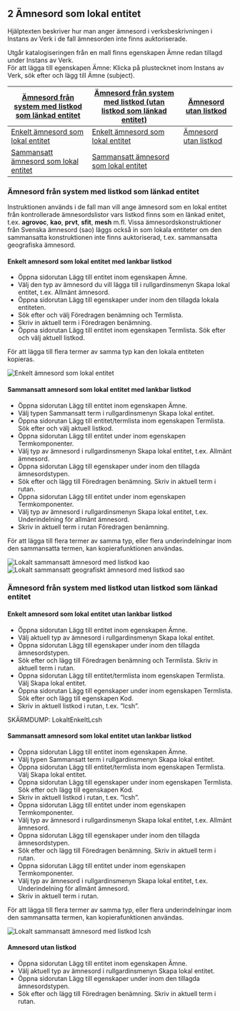 ## 2 Ämnesord som lokal entitet

Hjälptexten beskriver hur man anger ämnesord i verksbeskrivningen i Instans av Verk i de fall ämnesorden inte finns auktoriserade.

Utgår katalogiseringen från en mall finns egenskapen Ämne redan tillagd under Instans av Verk. 
<br/>För att lägga till egenskapen Ämne: Klicka på plustecknet inom Instans av Verk, sök efter och lägg till Ämne (subject).

| [Ämnesord från system med listkod som länkad entitet](#amnesord-från-system-med-listkod-som-länkad-entitet) | [Ämnesord från system med listkod (utan listkod som länkad entitet)](#amnesord-från-system-med-listkod-utan-listkod-som-länkad-entitet) | [Ämnesord utan listkod](#amnesord-utan-listkod)
| ----------- |  ----------- |  ----------- |
| [Enkelt ämnesord som lokal entitet](#enkelt-amnesord-som-lokal-entitet-med-lankbar-listkod) | [Enkelt ämnesord som lokal entitet](#enkelt-amnesord-som-lokal-entitet-utan-lankbar-listkod) |  [Ämnesord utan listkod](#amnesord-utan-listkod) |
| [Sammansatt ämnesord som lokal entitet](#sammansatt-amnesord-som-lokal-entitet-med-lankbar-listkod) | [Sammansatt ämnesord som lokal entitet](#sammansatt-amnesord-som-lokal-entitet-utan-lankbar-listkod)  |




### Ämnesord från system med listkod som länkad entitet
Instruktionen används i de fall man vill ange ämnesord som en lokal entitet från kontrollerade ämnesordslistor vars listkod finns som en länkad enitet, t.ex. **agrovoc**, **kao**, **prvt**, **sfit**, **mesh** m.fl. Vissa ämnesordskonstruktioner från Svenska ämnesord (sao) läggs också in som lokala entiteter om den sammansatta konstruktionen inte finns auktoriserad, t.ex. sammansatta geografiska ämnesord.

#### Enkelt amnesord som lokal entitet med lankbar listkod

* Öppna sidorutan Lägg till entitet inom egenskapen Ämne. 
* Välj den typ av ämnesord du vill lägga till i rullgardinsmenyn Skapa lokal entitet, t.ex. Allmänt ämnesord.
* Öppna sidorutan Lägg till egenskaper under inom den tillagda lokala entiteten. 
* Sök efter och välj Föredragen benämning och Termlista.
* Skriv in aktuell term i Föredragen benämning.
* Öppna sidorutan Lägg till entitet inom egenskapen Termlista. Sök efter och välj aktuell listkod.

För att lägga till flera termer av samma typ kan den lokala entiteten kopieras.

![Enkelt ämnesord som lokal entitet](LokaltEnkeltKao.png) 


#### Sammansatt amnesord som lokal entitet med lankbar listkod

* Öppna sidorutan Lägg till entitet inom egenskapen Ämne. 
* Välj typen Sammansatt term i rullgardinsmenyn Skapa lokal entitet.
* Öppna sidorutan Lägg till entitet/termlista inom egenskapen Termlista. Sök efter och välj aktuell listkod.
* Öppna sidorutan Lägg till entitet under inom egenskapen Termkomponenter. 
* Välj typ av ämnesord i rullgardinsmenyn Skapa lokal entitet, t.ex. Allmänt ämnesord.
* Öppna sidorutan Lägg till egenskaper under inom den tillagda ämnesordstypen. 
* Sök efter och lägg till Föredragen benämning. Skriv in aktuell term i rutan.
* Öppna sidorutan Lägg till entitet under inom egenskapen Termkomponenter. 
* Välj typ av ämnesord i rullgardinsmenyn Skapa lokal entitet, t.ex. Underindelning för allmänt ämnesord.
* Skriv in aktuell term i rutan Föredragen benämning.

För att lägga till flera termer av samma typ, eller flera underindelningar inom den sammansatta termen, kan kopierafunktionen användas.

![Lokalt sammansatt ämnesord med listkod kao](LokaltSammansattKao.png) 
![Lokalt sammansatt geografiskt ämnesord med listkod sao](LokaltGeoSammansattSao.png)

### Ämnesord från system med listkod utan listkod som länkad entitet

#### Enkelt amnesord som lokal entitet utan lankbar listkod

* Öppna sidorutan Lägg till entitet inom egenskapen Ämne. 
* Välj aktuell typ av ämnesord i rullgardinsmenyn Skapa lokal entitet.
* Öppna sidorutan Lägg till egenskaper under inom den tillagda ämnesordstypen. 
* Sök efter och lägg till Föredragen benämning och Termlista. Skriv in aktuell term i rutan.
* Öppna sidorutan Lägg till entitet/termlista inom egenskapen Termlista. Välj Skapa lokal entitet.
* Öppna sidorutan Lägg till egenskaper under inom egenskapen Termlista. Sök efter och lägg till egenskapen Kod.
* Skriv in aktuell listkod i rutan, t.ex. ”lcsh”.

SKÄRMDUMP: LokaltEnkeltLcsh

#### Sammansatt amnesord som lokal entitet utan lankbar listkod 

* Öppna sidorutan Lägg till entitet inom egenskapen Ämne. 
* Välj typen Sammansatt term i rullgardinsmenyn Skapa lokal entitet.
* Öppna sidorutan Lägg till entitet/termlista inom egenskapen Termlista. Välj Skapa lokal entitet.
* Öppna sidorutan Lägg till egenskaper under inom egenskapen Termlista. Sök efter och lägg till egenskapen Kod.
* Skriv in aktuell listkod i rutan, t.ex. ”lcsh”.
* Öppna sidorutan Lägg till entitet under inom egenskapen Termkomponenter. 
* Välj typ av ämnesord i rullgardinsmenyn Skapa lokal entitet, t.ex. Allmänt ämnesord.
* Öppna sidorutan Lägg till egenskaper under inom den tillagda ämnesordstypen. 
* Sök efter och lägg till Föredragen benämning. Skriv in aktuell term i rutan.
* Öppna sidorutan Lägg till entitet under inom egenskapen Termkomponenter. 
* Välj typ av ämnesord i rullgardinsmenyn Skapa lokal entitet, t.ex. Underindelning för allmänt ämnesord.
* Skriv in aktuell term i rutan.

För att lägga till flera termer av samma typ, eller flera underindelningar inom den sammansatta termen, kan kopierafunktionen användas.

![Lokalt sammansatt ämnesord med listkod lcsh](LokaltSammansattLcsh.png)

#### Amnesord utan listkod

* Öppna sidorutan Lägg till entitet inom egenskapen Ämne. 
* Välj aktuell typ av ämnesord i rullgardinsmenyn Skapa lokal entitet.
* Öppna sidorutan Lägg till egenskaper under inom den tillagda ämnesordstypen. 
* Sök efter och lägg till Föredragen benämning. Skriv in aktuell term i rutan.




